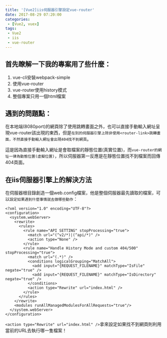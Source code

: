 ```yaml
---
title: '[Vue2]iis伺服器引擎設定vue-router'
date: 2017-08-29 07:20:00
categories:
 - [Vue2, vuex]
tags:
 - Vue2
 - iis
 - vue-router
---
```

## 首先瞭解一下我的專案用了些什麼：
1. vue-cli安裝webpack-simple
2. 使用vue-router
3. vue-router使用history模式
4. 整個專案只用一個html檔案

## 遇到的問題點：
在本地端(8080port)的網頁除了使用<router-link>跳轉畫面之外，也可以直接手動輸入網址呈現vue-router該出現的東西，但是`在別的伺服器引擎上除非使用<router-link>跳轉畫面，不然直接手動輸入網址會出現404找不到網頁`。

這是因為直接手動輸入網址是會取檔案的靜態位置(真實位置)，而`vue-router的網址一律為動態位置(虛擬位置)`，所以伺服器第一反應是在靜態位置找不到檔案而回傳404頁面。

## 在iis伺服器引擎上的解決方法

在伺服器根目錄創造一個web.config檔案，他是整個伺服器最先讀取的檔案，可以`設定如果遇到什麼事情就去做哪些動作`：

```config
<?xml version="1.0" encoding="UTF-8"?>
<configuration>
  <system.webServer>
    <rewrite>
      <rules>
        <rule name="API SETTING" stopProcessing="true">
          <match url="(^v2/*)|(^api/*)" />
          <action type="None" />
        </rule>
        <rule name="Handle History Mode and custom 404/500" stopProcessing="true">
          <match url="(.*)" />
          <conditions logicalGrouping="MatchAll">
            <add input="{REQUEST_FILENAME}" matchType="IsFile" negate="true" />
            <add input="{REQUEST_FILENAME}" matchType="IsDirectory" negate="true" />
          </conditions>
          <action type="Rewrite" url="index.html" />
        </rule>
      </rules>
    </rewrite>
    <modules runAllManagedModulesForAllRequests="true"/>
  </system.webServer>
</configuration>
```

`<action type="Rewrite" url="index.html" />`拿來設定如果找不到網頁則利用當前的URL去執行哪一隻檔案！
